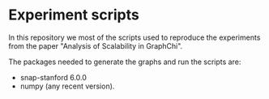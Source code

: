 # Experiment scripts


In this repository we most of the scripts used to reproduce the experiments from the paper "Analysis of Scalability in GraphChi".

The packages needed to generate the graphs and run the scripts are:
- snap-stanford 6.0.0
- numpy (any recent version).


